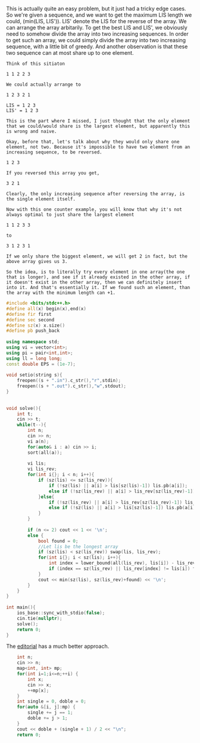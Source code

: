 This is actually quite an easy problem, but it just had a tricky edge cases. So we're given a sequence, and we want to get the maximum LIS length we could, (min(LIS, LIS')). LIS' denote the LIS for the reverse of the array. We can arrange the array arbitarily. To get the best LIS and LIS', we obviously need to somehow divide the array into two increasing sequences. In order to get such an array, we could simply divide the array into two increasing sequence, with a little bit of greedy. And another observation is that these two sequence can at most share up to one element.
```
Think of this sitiaton

1 1 2 2 3

We could actually arrange to

1 2 3 2 1

LIS = 1 2 3 
LIS' = 1 2 3

This is the part where I missed, I just thought that the only element that we could/would share is the largest element, but apparently this is wrong and naive.

Okay, before that, let's talk about why they would only share one element, not two. Because it's impossible to have two element from an increasing sequence, to be reversed.

1 2 3

If you reversed this array you get,

3 2 1

Clearly, the only increasing sequence after reversing the array, is the single element itself.

Now with this one counter example, you will know that why it's not always optimal to just share the largest element

1 1 2 3 3

to

3 1 2 3 1

If we only share the biggest element, we will get 2 in fact, but the above array gives us 3.

So the idea, is to literally try every element in one array(the one that is longer), and see if it already existed in the other array, if it doesn't exist in the other array, then we can definitely insert into it. And that's essentially it. If we found such an element, than the array with the minimum length can +1.
```


```cpp
#include <bits/stdc++.h>
#define all(x) begin(x),end(x)
#define fir first
#define sec second
#define sz(x) x.size()
#define pb push_back
 
using namespace std;
using vi = vector<int>;
using pi = pair<int,int>;
using ll = long long;
const double EPS = (1e-7);
 
void setio(string s){
	freopen((s + ".in").c_str(),"r",stdin);
	freopen((s + ".out").c_str(),"w",stdout);
}
 
 
void solve(){
    int t;
    cin >> t;
    while(t--){
        int n;
        cin >> n;
        vi a(n);
        for(auto& i : a) cin >> i;
        sort(all(a));
 
        vi lis;
        vi lis_rev;
        for(int i{}; i < n; i++){
            if (sz(lis) <= sz(lis_rev)){
                if (!sz(lis) || a[i] > lis[sz(lis)-1]) lis.pb(a[i]);
                else if (!sz(lis_rev) || a[i] > lis_rev[sz(lis_rev)-1]) lis_rev.pb(a[i]);
            }else{
                if (!sz(lis_rev) || a[i] > lis_rev[sz(lis_rev)-1]) lis_rev.pb(a[i]);
                else if (!sz(lis) || a[i] > lis[sz(lis)-1]) lis.pb(a[i]);
            }
        }
 
        if (n <= 2) cout << 1 << '\n';
        else {
            bool found = 0;
            //Let lis be the longest array
            if (sz(lis) < sz(lis_rev)) swap(lis, lis_rev);
            for(int i{}; i < sz(lis); i++){
                int index = lower_bound(all(lis_rev), lis[i]) - lis_rev.begin();
                if (index == sz(lis_rev) || lis_rev[index] != lis[i]) found = 1;
            } 
            cout << min(sz(lis), sz(lis_rev)+found) << '\n';
        }
    }
}
 
int main(){
	ios_base::sync_with_stdio(false);
	cin.tie(nullptr);
    solve();
	return 0;
}
```

The [editorial](https://codeforces.com/blog/entry/103097) has a much better approach.

```cpp
    int n;
    cin >> n;
    map<int, int> mp;
    for(int i=1;i<=n;++i) {
        int x;
        cin >> x;
        ++mp[x];
    }
    int single = 0, doble = 0;
    for(auto &[i, j]:mp) {
        single += j == 1;
        doble += j > 1;
    }
    cout << doble + (single + 1) / 2 << "\n";
    return 0;
```

